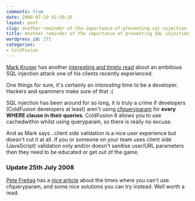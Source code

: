 ```yaml
---
comments: true
date: 2008-07-19 01:59:35
layout: post
slug: another-reminder-of-the-importance-of-preventing-sql-injection
title: Another reminder of the importance of preventing SQL injection
wordpress_id: 271
categories:
- ColdFusion
---
```


[Mark Kruger](http://www.coldfusionmuse.com/) has another [interesting and timely read](http://www.coldfusionmuse.com/index.cfm/2008/7/18/Injection-Using-CAST-And-ASCII) about an ambitious SQL injection attack one of his clients recently experienced.

One things for sure, it's certainly an *interesting* time to be a developer. Hackers and spammers make sure of that :(

SQL injection has been around for so long, it is truly a crime if developers (ColdFusion developers at least) aren't using [cfqueryparam](http://livedocs.adobe.com/coldfusion/8/Tags_p-q_18.html) for **every WHERE clause in their queries**. ColdFusion 8 allows you to use cachedwithin whilst using queryparam, so there is really no excuse.

And as Mark says...client side validation is a nice user experience but doesn't cut it at all. If you or someone on your team uses client side (JavaScript) validation only and/or doesn't sanitise user/URL parameters then they need to be educated or get out of the game.



### Update 25th July 2008



[Pete Freitag](http://www.petefreitag.com/) has a [nice article](http://www.petefreitag.com/item/677.cfm) about the times where you can't use cfqueryparam, and some nice solutions you can try instead. Well worth a read.
